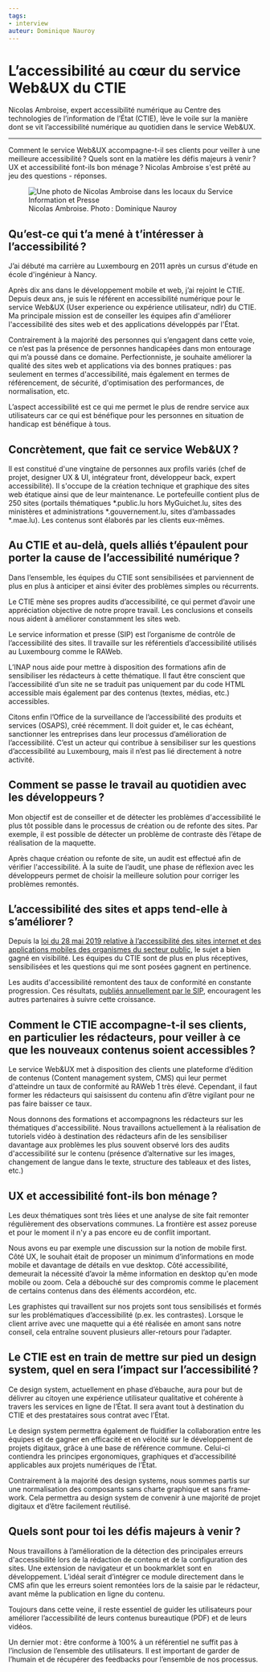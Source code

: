```yaml
---
tags:
- interview
auteur: Dominique Nauroy
---
```

<hgroup>
	<h1>L’accessibilité au cœur du service <span lang="en">Web&UX</span> du CTIE</h1>
	<p>Nicolas Ambroise, expert accessibilité numérique au Centre des technologies de l’information de l’État (CTIE), lève le voile sur la manière dont se vit l’accessibilité numérique au quotidien dans le service <span lang="en">Web&UX</span>.</p>
</hgroup>
<hr>
<div class="intro">
    <p>Comment le service <span lang="en">Web&UX</span> accompagne-t-il ses clients pour veiller à une meilleure accessibilité&#8239;? Quels sont en la matière les défis majeurs à venir&#8239;? <span lang="en">UX</span> et accessibilité font-ils bon ménage&#8239;? Nicolas Ambroise s'est prêté au jeu des questions - réponses.</p>
</div>
<figure role="group" aria-label="Nicolas Ambroise. Photo: Dominique Nauroy" class="pic">
    <img src="../../../../content/fr/news/img/2024-10-ambroise.jpg" alt="Une photo de Nicolas Ambroise dans les locaux du Service Information et Presse">
    <figcaption>Nicolas Ambroise. Photo&#8239;: Dominique Nauroy</figcaption>
</figure>

<h2>Qu’est-ce qui t’a mené à t’intéresser à l’accessibilité&#8239;?</h2>
<p>J’ai débuté ma carrière au Luxembourg en 2011 après un cursus d'étude en école d'ingénieur à Nancy.</p>
<p>Après dix ans dans le développement mobile et web, j’ai rejoint le CTIE. Depuis deux ans, je suis le référent en accessibilité numérique pour le service Web&UX (User experience ou expérience utilisateur, ndlr) du CTIE. Ma principale mission est de conseiller les équipes afin d'améliorer l'accessibilité des sites web et des applications développés par l'État.</p>
<p>Contrairement à la majorité des personnes qui s’engagent dans cette voie, ce n’est pas la présence de personnes handicapées dans mon entourage qui m’a poussé dans ce domaine. Perfectionniste, je souhaite améliorer la qualité des sites web et applications via des bonnes pratiques&#8239;: pas seulement en termes d'accessibilité, mais également en termes de référencement, de sécurité, d'optimisation des performances, de normalisation, etc.</p>
<p>L’aspect accessibilité est ce qui me permet le plus de rendre service aux utilisateurs car ce qui est bénéfique pour les personnes en situation de handicap est bénéfique à tous.</p>
<h2>Concrètement, que fait ce service <span lang="en">Web&UX</span>&#8239;?</h2>
<p>Il est constitué d'une vingtaine de personnes aux profils variés (chef de projet, <span lang="en">designer UX & UI</span>, intégrateur <span lang="en">front</span>, développeur <span lang="en">back</span>, expert accessibilité). Il s'occupe de la création technique et graphique des sites web étatique ainsi que de leur maintenance. Le portefeuille contient plus de 250 sites (portails thématiques *.public.lu hors MyGuichet.lu, sites des ministères et administrations *.gouvernement.lu, sites d’ambassades *.mae.lu). Les contenus sont élaborés par les clients eux-mêmes.</p>
<h2>Au CTIE et au-delà, quels alliés t’épaulent pour porter la cause de l’accessibilité numérique&#8239;?</h2>
<p>Dans l’ensemble, les équipes du CTIE sont sensibilisées et parviennent de plus en plus à anticiper et ainsi éviter des problèmes simples ou récurrents.</p>
<p>Le CTIE mène ses propres audits d’accessibilité, ce qui permet d’avoir une appréciation objective de notre propre travail. Les conclusions et conseils nous aident à améliorer constamment les sites web.</p>
<p>Le service information et presse (SIP) est l’organisme de contrôle de l’accessibilité des sites. Il travaille sur les référentiels d’accessibilité utilisés au Luxembourg comme le RAWeb.</p>
<p>L’INAP nous aide pour mettre à disposition des formations afin de sensibiliser les rédacteurs à cette thématique. Il faut être conscient que l’accessibilité d’un site ne se traduit pas uniquement par du code HTML accessible mais également par des contenus (textes, médias, etc.)  accessibles.</p>
<p>Citons enfin l’Office de la surveillance de l’accessibilité des produits et services (OSAPS), créé récemment. Il doit guider et, le cas échéant, sanctionner les entreprises dans leur processus d’amélioration de l’accessibilité. C’est un acteur qui contribue à sensibiliser sur les questions d’accessibilité au Luxembourg, mais il n’est pas lié directement à notre activité.</p>
<h2>Comment se passe le travail au quotidien avec les développeurs&#8239;?</h2>
<p>Mon objectif est de conseiller et de détecter les problèmes d'accessibilité le plus tôt possible dans le processus de création ou de refonte des sites. Par exemple, il est possible de détecter un problème de contraste dès l’étape de réalisation de la maquette.</p>
<p>Après chaque création ou refonte de site, un audit est effectué afin de vérifier l'accessibilité. À la suite de l’audit, une phase de réflexion avec les développeurs permet de choisir la meilleure solution pour corriger les problèmes remontés.</p>
<h2>L’accessibilité des sites et apps tend-elle à s’améliorer&#8239;?</h2>
<p>Depuis la <a href="https://legilux.public.lu/eli/etat/leg/loi/2019/05/28/a373/jo">loi du 28 mai 2019 relative à l’accessibilité des sites internet et des applications mobiles des organismes du secteur public</a>, le sujet a bien gagné en visibilité. Les équipes du CTIE sont de plus en plus réceptives, sensibilisées et les questions qui me sont posées gagnent en pertinence.</p>
<p>Les audits d'accessibilité remontent des taux de conformité en constante progression. Ces résultats, <a href="https://accessibilite.public.lu/fr/news/2024-01-22-rapport2023.html">publiés annuellement par le SIP</a>, encouragent les autres partenaires à suivre cette croissance.</p>
<h2>Comment le CTIE accompagne-t-il ses clients, en particulier les rédacteurs, pour veiller à ce que les nouveaux contenus soient accessibles&#8239;?</h2>
<p>Le service <span lang="en">Web&UX</span> met à disposition des clients une plateforme d’édition de contenus (Content management system, CMS) qui leur permet d'atteindre un taux de conformité au RAWeb 1 très élevé. Cependant, il faut former les rédacteurs qui saisissent du contenu afin d’être vigilant pour ne pas faire baisser ce taux.</p>
<p>Nous donnons des formations et accompagnons les rédacteurs sur les thématiques d'accessibilité. Nous travaillons actuellement à la réalisation de tutoriels vidéo à destination des rédacteurs afin de les sensibiliser davantage aux problèmes les plus souvent observé lors des audits d'accessibilité sur le contenu (présence d’alternative sur les images, changement de langue dans le texte, structure des tableaux et des listes, etc.)</p>
<h2><span lang="en">UX</span> et accessibilité font-ils bon ménage&#8239;?</h2>
<p>Les deux thématiques sont très liées et une analyse de site fait remonter régulièrement des observations communes. La frontière est assez poreuse et pour le moment il n'y a pas encore eu de conflit important.</p>
<p>Nous avons eu par exemple une discussion sur la notion de <span lang="en">mobile first</span>. Côté <span lang="en">UX</span>, le souhait était de proposer un minimum d’informations en mode mobile et davantage de détails en vue <span lang="en">desktop</span>. Côté accessibilité, demeurait la nécessité d’avoir la même information en <span lang="en">desktop</span> qu'en mode mobile ou zoom. Cela a débouché sur des compromis comme le placement de certains contenus dans des éléments accordéon, etc.</p>
<p>Les graphistes qui travaillent sur nos projets sont tous sensibilisés et formés sur les problématiques d’accessibilité (p.ex. les contrastes).  Lorsque le client arrive avec une maquette qui a été réalisée en amont sans notre conseil, cela entraîne souvent plusieurs aller-retours pour l’adapter.</p>
<h2>Le CTIE est en train de mettre sur pied un <span lang="en">design system</span>, quel en sera l’impact sur l’accessibilité&#8239;?</h2>
<p>Ce <span lang="en">design system</span>, actuellement en phase d’ébauche, aura pour but de délivrer au citoyen une expérience utilisateur qualitative et cohérente à travers les services en ligne de l’État. Il sera avant tout à destination du CTIE et des prestataires sous contrat avec l’État.</p>
<p>Le <span lang="en">design system</span> permettra également de fluidifier la collaboration entre les équipes et de gagner en efficacité et en vélocité sur le développement de projets digitaux, grâce à une base de référence commune. Celui-ci contiendra les principes ergonomiques, graphiques et d’accessibilité applicables aux projets numériques de l’État.</p>
<p>Contrairement à la majorité des <span lang="en">design systems</span>, nous sommes partis sur une normalisation des composants sans charte graphique et sans <span lang="en">framework</span>. Cela permettra au <span lang="en">design system</span> de convenir à une majorité de projet digitaux et d’être facilement réutilisé.</p>
<h2>Quels sont pour toi les défis majeurs à venir&#8239;?</h2>
<p>Nous travaillons à l’amélioration de la détection des principales erreurs d'accessibilité lors de la rédaction de contenu et de la configuration des sites. Une extension de navigateur et un <span lang="en">bookmarklet</span> sont en développement. L’idéal serait d’intégrer ce module directement dans le CMS afin que les erreurs soient remontées lors de la saisie par le rédacteur, avant même la publication en ligne du contenu.</p>
<p>Toujours dans cette veine, il reste essentiel de guider les utilisateurs pour améliorer l’accessibilité de leurs contenus bureautique (PDF) et de leurs vidéos.</p>
<p>Un dernier mot&#8239;: être conforme à 100% à un référentiel ne suffit pas à l’inclusion de l’ensemble des utilisateurs. Il est important de garder de l’humain et de récupérer des <span lang="en">feedbacks</span> pour l’ensemble de nos processus.</p>